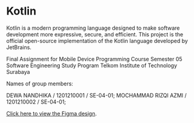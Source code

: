 # Kotlin
Kotlin is a modern programming language designed to make software development more expressive, secure, and efficient. This project is the official open-source implementation of the Kotlin language developed by JetBrains.

Final Assignment for Mobile Device Programming Course Semester 05 Software Engineering Study Program Telkom Institute of Technology Surabaya

Names of group members:

DEWA NANDHIKA        / 1201210001 / SE-04-01;
MOCHAMMAD RIZQI AZMI / 1201210002 / SE-04-01;

[Click here to view the Figma design]([https://pages.github.com/](https://www.figma.com/file/O0EwtQlucfhvwrUvSI1aRC/GALON?type=design&mode=design&t=HJKzTv0471bBnp3E-1)https://www.figma.com/file/O0EwtQlucfhvwrUvSI1aRC/GALON?type=design&mode=design&t=HJKzTv0471bBnp3E-1).

